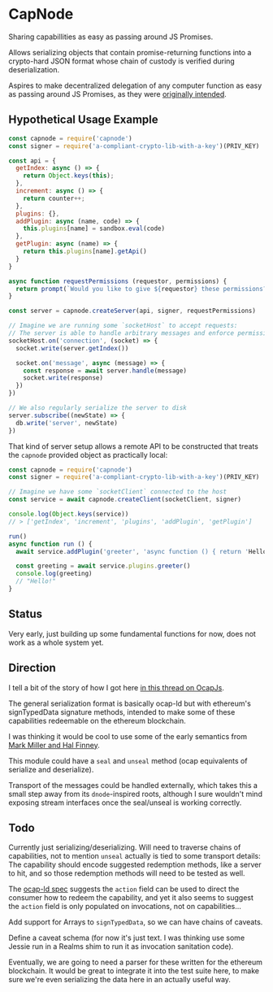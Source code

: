 # CapNode

Sharing capabillities as easy as passing around JS Promises.

Allows serializing objects that contain promise-returning functions into a crypto-hard JSON format whose chain of custody is verified during deserialization.

Aspires to make decentralized delegation of any computer function as easy as passing around JS Promises, as they were [originally intended](http://www.erights.org/talks/promises/).

## Hypothetical Usage Example

```javascript
const capnode = require('capnode')
const signer = require('a-compliant-crypto-lib-with-a-key')(PRIV_KEY)

const api = {
  getIndex: async () => {
    return Object.keys(this);
  },
  increment: async () => {
    return counter++;
  },
  plugins: {},
  addPlugin: async (name, code) => {
    this.plugins[name] = sandbox.eval(code)
  },
  getPlugin: async (name) => {
    return this.plugins[name].getApi()
  }
}

async function requestPermissions (requestor, permissions) {
  return prompt(`Would you like to give ${requestor} these permissions?: ${permissions}`)
}

const server = capnode.createServer(api, signer, requestPermissions)

// Imagine we are running some `socketHost` to accept requests:
// The server is able to handle arbitrary messages and enforce permissions:
socketHost.on('connection', (socket) => {
  socket.write(server.getIndex())

  socket.on('message', async (message) => {
    const response = await server.handle(message)
    socket.write(response)
  })
})

// We also regularly serialize the server to disk
server.subscribe((newState) => {
  db.write('server', newState)
})
```

That kind of server setup allows a remote API to be constructed that treats the `capnode` provided object as practically local:

```javascript
const capnode = require('capnode')
const signer = require('a-compliant-crypto-lib-with-a-key')(PRIV_KEY)

// Imagine we have some `socketClient` connected to the host
const service = await capnode.createClient(socketClient, signer)

console.log(Object.keys(service))
// > ['getIndex', 'increment', 'plugins', 'addPlugin', 'getPlugin']

run()
async function run () {
  await service.addPlugin('greeter', 'async function () { return 'Hello!'  })')

  const greeting = await service.plugins.greeter()
  console.log(greeting)
  // "Hello!"
}
```

## Status

Very early, just building up some fundamental functions for now, does not work as a whole system yet.

## Direction

I tell a bit of the story of how I got here [in this thread on OcapJs](https://ocapjs.org/t/hi-there-brief-introduction/64).

The general serialization format is basically ocap-ld but with ethereum's signTypedData signature methods, intended to make some of these capabilities redeemable on the ethereum blockchain.

I was thinking it would be cool to use some of the early semantics from [Mark Miller and Hal Finney](https://ocapjs.org/t/abstracting-crypto-into-builtin-ocap-abstractions/55).

This module could have a `seal` and `unseal` method (ocap equivalents of serialize and deserialize).

Transport of the messages could be handled externally, which takes this a small step away from its `dnode`-inspired roots, although I sure wouldn't mind exposing stream interfaces once the seal/unseal is working correctly.


## Todo

Currently just serializing/deserializing. Will need to traverse chains of capabilities, not to mention `unseal` actually is tied to some transport details: The capability should encode suggested redemption methods, like a server to hit, and so those redemption methods will need to be tested as well.

The [ocap-ld spec](https://w3c-ccg.github.io/ocap-ld/#actions) suggests the `action` field can be used to direct the consumer how to redeem the capability, and yet it also seems to suggest the `action` field is only populated on invocations, not on capabilities...

Add support for Arrays to `signTypedData`, so we can have chains of caveats.

Define a caveat schema (for now it's just text. I was thinking use some Jessie run in a Realms shim to run it as invocation sanitation code).

Eventually, we are going to need a parser for these written for the ethereum blockchain. It would be great to integrate it into the test suite here, to make sure we're even serializing the data here in an actually useful way.


